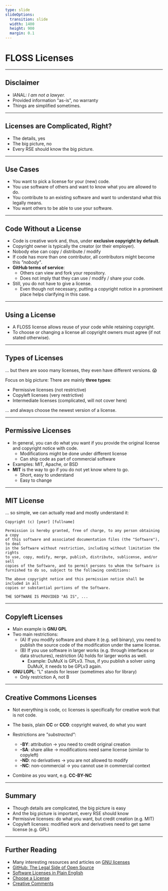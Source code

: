 ```yaml
---
type: slide
slideOptions:
  transition: slide
  width: 1400
  height: 900
  margin: 0.1
---
```


<style>
  .reveal strong {
    font-weight: bold;
    color: orange;
  }
  .reveal p {
    text-align: left;
  }
  .reveal section h1 {
    color: orange;
  }
  .reveal section h2 {
    color: orange;
  }
  .reveal code {
    font-family: 'Ubuntu Mono';
    color: orange;
  }
  .reveal section img {
    background:none;
    border:none;
    box-shadow:none;
  }
</style>

# FLOSS Licenses

---

## Disclaimer

- IANAL: *I am not a lawyer.*
- Provided information "as-is", no warranty
- Things are simplified sometimes.

---

## Licenses are Complicated, Right?

- The details, yes
- The big picture, no
- Every RSE should know the big picture.

---

## Use Cases

- You want to pick a license for your (new) code.
- You use software of others and want to know what you are allowed to do.
- You contribute to an existing software and want to understand what this legally means.
- You want others to be able to use your software.
---

## Code Without a License

- Code is creative work and, thus, under **exclusive copyright by default**.
- Copyright owner is typically the creator (or their employer).
- Nobody else can copy / distribute / modify
- If code has more than one contributor, all contributors might become this *"nobody"*.
- **GitHub terms of service**:
    - Others can view and fork your repository.
    - Does not imply that they can use / modify / share your code.
- Still, you do not have to give a license.
    - Even though not necessary, putting a copyright notice in a prominent place helps clarifying in this case.

---

## Using a License

- A FLOSS license allows reuse of your code while retaining copyright.
- To choose or changing a license all copyright owners must agree (if not stated otherwise).

---

## Types of Licenses

... but there are sooo many licenses, they even have different versions. :scream:

Focus on big picture: There are mainly **three types**:

- Permissive licenses (not restrictive)
- Copyleft licenses (very restrictive)
- Intermediate licenses (complicated, will not cover here)

... and always choose the newest version of a license.

---

## Permissive Licenses

- In general, you can do what you want if you provide the original license and copyright notice with code.
    - Modifications might be done under different license
    - Can ship code as part of commercial software
- Examples: MIT, Apache, or BSD
- **MIT** is the way to go if you do not yet know where to go.
    - Short, easy to understand
    - Easy to change

---

## MIT License

... so simple, we can actually read and mostly understand it:

```
Copyright (c) [year] [fullname]

Permission is hereby granted, free of charge, to any person obtaining a copy
of this software and associated documentation files (the "Software"), to deal
in the Software without restriction, including without limitation the rights
to use, copy, modify, merge, publish, distribute, sublicense, and/or sell
copies of the Software, and to permit persons to whom the Software is
furnished to do so, subject to the following conditions:

The above copyright notice and this permission notice shall be included in all
copies or substantial portions of the Software.

THE SOFTWARE IS PROVIDED "AS IS", ...
```

---

## Copyleft Licenses

- Main example is **GNU GPL**
- Two main restrictions:
    - (A) If you modify software and share it (e.g. sell binary), you need to publish the source code of the modification under the same license.
    - (B) If you use software in larger works (e.g. through interfaces or data structures), restriction (A) holds for larger works as well.
        - Example: DuMuX is GPLv3. Thus, if you publish a solver using DuMuX, it needs to be GPLv3 again.
- **GNU LGPL**: "L" stands for lesser (sometimes also for library)
    - Only restriction A, not B

---

## Creative Commons Licenses

- Not everything is code, cc licenses is specifically for creative work that is not code.

- The basis, plain **CC** or **CC0**: copyright waived, do what you want
- Restrictions are _"substracted"_:
    - **-BY**: attribution -> you need to credit original creation
    - **-SA**: share alike -> modifications need same license (similar to copyleft)
    - **-ND**: no derivatives -> you are not allowed to modify
    - **-NC**: non-commercial -> you cannot use in commercial context
- Combine as you want, e.g. **CC-BY-NC**

---

## Summary

- Though details are complicated, the big picture is easy
- And the big picture is important, every RSE should know
- Permissive licenses: do what you want, but credit creation (e.g. MIT)
- Copyleft licenses: modified work and derivatives need to get same license (e.g. GPL)

---

## Further Reading

- Many interesting resources and articles on [GNU licenses](https://www.gnu.org/licenses/)
- [GitHub: The Legal Side of Open Source](https://opensource.guide/legal/)
- [Software Licenses in Plain English](https://tldrlegal.com)
- [Choose a License](https://choosealicense.com/)
- [Creative Comments](https://creativecommons.org/licenses/)
